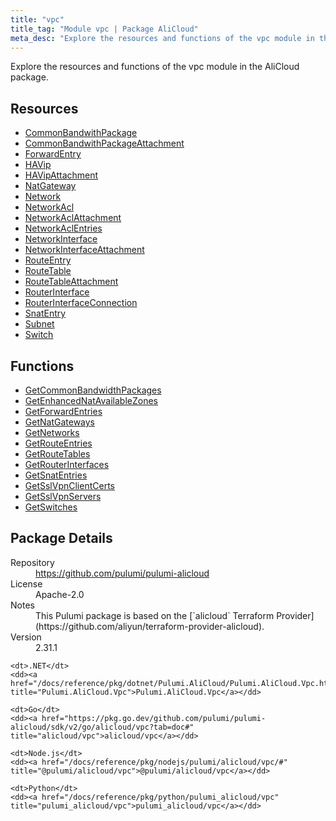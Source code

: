 ```yaml
---
title: "vpc"
title_tag: "Module vpc | Package AliCloud"
meta_desc: "Explore the resources and functions of the vpc module in the AliCloud package."
---
```


<!-- WARNING: this file was generated by Pulumi Docs Generator. -->
<!-- Do not edit by hand unless you're certain you know what you are doing! -->

Explore the resources and functions of the vpc module in the AliCloud package.

<h2 id="resources">Resources</h2>
<ul class="api">
    <li><a href="commonbandwithpackage" title="CommonBandwithPackage"><span class="symbol resource"></span>CommonBandwithPackage</a></li>
    <li><a href="commonbandwithpackageattachment" title="CommonBandwithPackageAttachment"><span class="symbol resource"></span>CommonBandwithPackageAttachment</a></li>
    <li><a href="forwardentry" title="ForwardEntry"><span class="symbol resource"></span>ForwardEntry</a></li>
    <li><a href="havip" title="HAVip"><span class="symbol resource"></span>HAVip</a></li>
    <li><a href="havipattachment" title="HAVipAttachment"><span class="symbol resource"></span>HAVipAttachment</a></li>
    <li><a href="natgateway" title="NatGateway"><span class="symbol resource"></span>NatGateway</a></li>
    <li><a href="network" title="Network"><span class="symbol resource"></span>Network</a></li>
    <li><a href="networkacl" title="NetworkAcl"><span class="symbol resource"></span>NetworkAcl</a></li>
    <li><a href="networkaclattachment" title="NetworkAclAttachment"><span class="symbol resource"></span>NetworkAclAttachment</a></li>
    <li><a href="networkaclentries" title="NetworkAclEntries"><span class="symbol resource"></span>NetworkAclEntries</a></li>
    <li><a href="networkinterface" title="NetworkInterface"><span class="symbol resource"></span>NetworkInterface</a></li>
    <li><a href="networkinterfaceattachment" title="NetworkInterfaceAttachment"><span class="symbol resource"></span>NetworkInterfaceAttachment</a></li>
    <li><a href="routeentry" title="RouteEntry"><span class="symbol resource"></span>RouteEntry</a></li>
    <li><a href="routetable" title="RouteTable"><span class="symbol resource"></span>RouteTable</a></li>
    <li><a href="routetableattachment" title="RouteTableAttachment"><span class="symbol resource"></span>RouteTableAttachment</a></li>
    <li><a href="routerinterface" title="RouterInterface"><span class="symbol resource"></span>RouterInterface</a></li>
    <li><a href="routerinterfaceconnection" title="RouterInterfaceConnection"><span class="symbol resource"></span>RouterInterfaceConnection</a></li>
    <li><a href="snatentry" title="SnatEntry"><span class="symbol resource"></span>SnatEntry</a></li>
    <li><a href="subnet" title="Subnet"><span class="symbol resource"></span>Subnet</a></li>
    <li><a href="switch" title="Switch"><span class="symbol resource"></span>Switch</a></li>
</ul>

<h2 id="functions">Functions</h2>
<ul class="api">
    <li><a href="getcommonbandwidthpackages" title="GetCommonBandwidthPackages"><span class="symbol function"></span>GetCommonBandwidthPackages</a></li>
    <li><a href="getenhancednatavailablezones" title="GetEnhancedNatAvailableZones"><span class="symbol function"></span>GetEnhancedNatAvailableZones</a></li>
    <li><a href="getforwardentries" title="GetForwardEntries"><span class="symbol function"></span>GetForwardEntries</a></li>
    <li><a href="getnatgateways" title="GetNatGateways"><span class="symbol function"></span>GetNatGateways</a></li>
    <li><a href="getnetworks" title="GetNetworks"><span class="symbol function"></span>GetNetworks</a></li>
    <li><a href="getrouteentries" title="GetRouteEntries"><span class="symbol function"></span>GetRouteEntries</a></li>
    <li><a href="getroutetables" title="GetRouteTables"><span class="symbol function"></span>GetRouteTables</a></li>
    <li><a href="getrouterinterfaces" title="GetRouterInterfaces"><span class="symbol function"></span>GetRouterInterfaces</a></li>
    <li><a href="getsnatentries" title="GetSnatEntries"><span class="symbol function"></span>GetSnatEntries</a></li>
    <li><a href="getsslvpnclientcerts" title="GetSslVpnClientCerts"><span class="symbol function"></span>GetSslVpnClientCerts</a></li>
    <li><a href="getsslvpnservers" title="GetSslVpnServers"><span class="symbol function"></span>GetSslVpnServers</a></li>
    <li><a href="getswitches" title="GetSwitches"><span class="symbol function"></span>GetSwitches</a></li>
</ul>

<h2 id="package-details">Package Details</h2>
<dl class="package-details">
	<dt>Repository</dt>
	<dd><a href="https://github.com/pulumi/pulumi-alicloud">https://github.com/pulumi/pulumi-alicloud</a></dd>
	<dt>License</dt>
	<dd>Apache-2.0</dd>
	<dt>Notes</dt>
	<dd>This Pulumi package is based on the [`alicloud` Terraform Provider](https://github.com/aliyun/terraform-provider-alicloud).</dd>
	<dt>Version</dt>
	<dd>2.31.1</dd>
</dl>



<dl class="tabular">

    <dt>.NET</dt>
    <dd><a href="/docs/reference/pkg/dotnet/Pulumi.AliCloud/Pulumi.AliCloud.Vpc.html" title="Pulumi.AliCloud.Vpc">Pulumi.AliCloud.Vpc</a></dd>

    <dt>Go</dt>
    <dd><a href="https://pkg.go.dev/github.com/pulumi/pulumi-alicloud/sdk/v2/go/alicloud/vpc?tab=doc#" title="alicloud/vpc">alicloud/vpc</a></dd>

    <dt>Node.js</dt>
    <dd><a href="/docs/reference/pkg/nodejs/pulumi/alicloud/vpc/#" title="@pulumi/alicloud/vpc">@pulumi/alicloud/vpc</a></dd>

    <dt>Python</dt>
    <dd><a href="/docs/reference/pkg/python/pulumi_alicloud/vpc" title="pulumi_alicloud/vpc">pulumi_alicloud/vpc</a></dd>

</dl>

